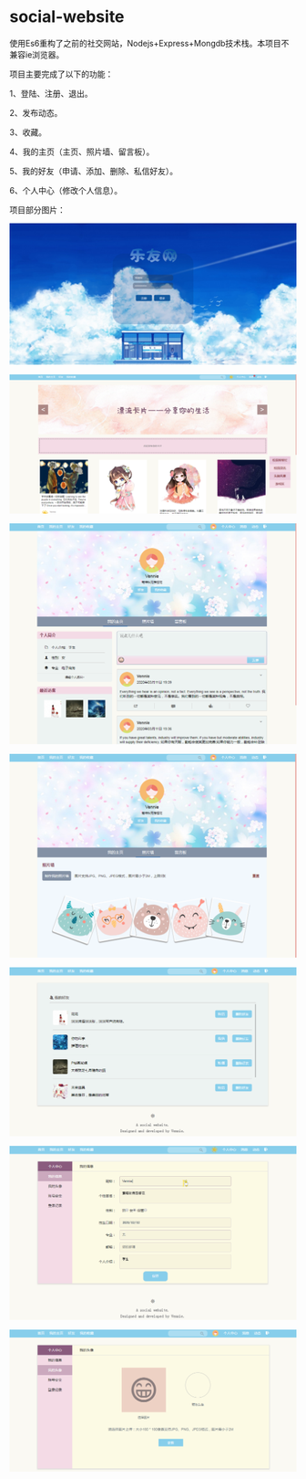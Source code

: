 # social-website
使用Es6重构了之前的社交网站，Nodejs+Express+Mongdb技术栈。本项目不兼容ie浏览器。

项目主要完成了以下的功能：

1、登陆、注册、退出。

2、发布动态。

3、收藏。

4、我的主页（主页、照片墙、留言板）。

5、我的好友（申请、添加、删除、私信好友）。

6、个人中心（修改个人信息）。

项目部分图片：

![1](https://github.com/huangwenni/social-website/blob/master/imgs/1.png)


![2](https://github.com/huangwenni/social-website/blob/master/imgs/2.png)


![3](https://github.com/huangwenni/social-website/blob/master/imgs/3.png)


![4](https://github.com/huangwenni/social-website/blob/master/imgs/4.png)


![5](https://github.com/huangwenni/social-website/blob/master/imgs/5.png)


![6](https://github.com/huangwenni/social-website/blob/master/imgs/6.png)


![7](https://github.com/huangwenni/social-website/blob/master/imgs/7.png)
